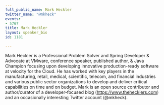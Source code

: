 ```yaml
---
full_public_name: Mark Heckler
twitter_name: "@mkheck"
events:
- 5767
title: Mark Heckler
layout: speaker_bio
id: 1181

---
```

Mark Heckler is a Professional Problem Solver and Spring Developer & Advocate at VMware, conference speaker, published author, & Java Champion focusing upon developing innovative production-ready software at velocity for the Cloud. He has worked with key players in the manufacturing, retail, medical, scientific, telecom, and financial industries and various public sector organizations to develop and deliver critical capabilities on time and on budget. Mark is an open source contributor and author/curator of a developer-focused blog (https://www.thehecklers.com) and an occasionally interesting Twitter account (@mkheck).